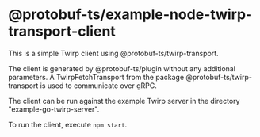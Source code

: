 @protobuf-ts/example-node-twirp-transport-client
================================================

This is a simple Twirp client using @protobuf-ts/twirp-transport.

The client is generated by @protobuf-ts/plugin without any additional
parameters. A TwirpFetchTransport from the package @protobuf-ts/twirp-transport
is used to communicate over gRPC.

The client can be run against the example Twirp server in the 
directory "example-go-twirp-server".

To run the client, execute `npm start`.
